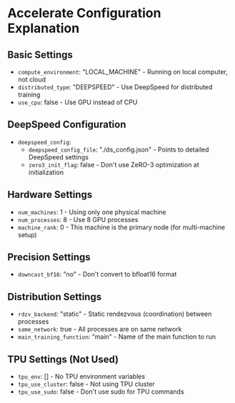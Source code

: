 # Accelerate Configuration Explanation

## Basic Settings
- `compute_environment`: "LOCAL_MACHINE" - Running on local computer, not cloud
- `distributed_type`: "DEEPSPEED" - Use DeepSpeed for distributed training
- `use_cpu`: false - Use GPU instead of CPU

## DeepSpeed Configuration
- `deepspeed_config`:
  - `deepspeed_config_file`: "./ds_config.json" - Points to detailed DeepSpeed settings
  - `zero3_init_flag`: false - Don't use ZeRO-3 optimization at initialization

## Hardware Settings
- `num_machines`: 1 - Using only one physical machine
- `num_processes`: 8 - Use 8 GPU processes
- `machine_rank`: 0 - This machine is the primary node (for multi-machine setup)

## Precision Settings
- `downcast_bf16`: "no" - Don't convert to bfloat16 format

## Distribution Settings
- `rdzv_backend`: "static" - Static rendezvous (coordination) between processes
- `same_network`: true - All processes are on same network
- `main_training_function`: "main" - Name of the main function to run

## TPU Settings (Not Used)
- `tpu_env`: [] - No TPU environment variables
- `tpu_use_cluster`: false - Not using TPU cluster
- `tpu_use_sudo`: false - Don't use sudo for TPU commands 